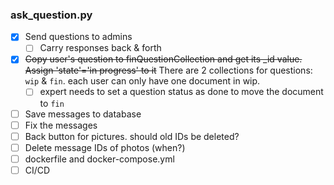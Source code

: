 ### ask_question.py
- [x] Send questions to admins 
  - [ ] Carry responses back & forth  
- [x] <s>Copy user's question to finQuestionCollection and get its _id value. Assign 'state'='in progress' to it</s> There are 2 collections for questions: `wip` & `fin`. each user can only have one document in wip. 
  - [ ] expert needs to set a question status as done to move the document to `fin`
- [ ] Save messages to database
- [ ] Fix the messages  
- [ ] Back button for pictures. should old IDs be deleted?  
- [ ] Delete message IDs of photos (when?)
- [ ] dockerfile and docker-compose.yml
- [ ] CI/CD